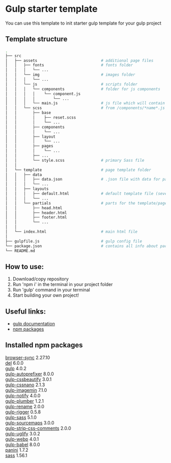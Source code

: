 # Gulp starter template
You can use this template to init starter gulp template for your gulp project

## Template structure 
```bash
.
├── src
│   ├── assets                            # additional page files
│   │   ├── fonts                         # fonts folder
│   │   │   └── ...
│   │   └── img                           # images folder
│   │   │   └── ...
│   │   └── js                            # scripts folder
│   │   │   └── components                # folder for js components
│   │   │   │    └── component.js
│   │   │   │        └── ...
│   │   │   └── main.js                   # js file which will contain all the code 
│   │   └── scss                          # from /components/*name*.js files
│   │       ├── base
│   │       │    ├── reset.scss
│   │       │    └── ...
│   │       ├── components
│   │       │    └── ...
│   │       ├── layout                    
│   │       │    └── ...
│   │       ├── pages                     
│   │       │    └── ...
│   │       ├── ...
│   │       └── style.scss                # primary Sass file
│   │      
│   └── template                          # page template folder
│   │   ├── data
│   │   │   ├── data.json                 # .json file with data for pages
│   │   │   └── ...
│   │   ├── layouts
│   │   │   ├── default.html              # default template file (several tempaltes could be created)
│   │   │   └── ...
│   │   └── partials                      # parts for the template/page
│   │       ├── head.html
│   │       ├── header.html
│   │       ├── footer.html
│   │       └── ...
│   │    
│   └── index.html                        # main html file
│
├── gulpfile.js                           # gulp config file
└── package.json                          # contains all info about packages/project
└── README.md
```

## How to use:  
1. Download/copy repository 
2. Run 'npm i' in the terminal in your project folder
3. Run 'gulp' command in your terminal 
4. Start building your own project!

## Useful links:
- [gulp documentation](https://gulpjs.com/)
- [npm packages](https://www.npmjs.com/)

## Installed npm packages
[browser-sync](https://www.npmjs.com/package/browser-sync) 2.27.10  
[del](https://www.npmjs.com/package/del) 6.0.0  
[gulp](https://www.npmjs.com/package/gulp) 4.0.2  
[gulp-autoprefixer](https://www.npmjs.com/package/gulp-autoprefixer) 8.0.0  
[gulp-cssbeautify](https://www.npmjs.com/package/gulp-cssbeautify) 3.0.1  
[gulp-cssnano](https://www.npmjs.com/package/gulp-cssnano) 2.1.3  
[gulp-imagemin](https://www.npmjs.com/package/gulp-imagemin) 7.1.0  
[gulp-notify](https://www.npmjs.com/package/gulp-notify) 4.0.0  
[gulp-plumber](https://www.npmjs.com/package/gulp-plumber) 1.2.1  
[gulp-rename](https://www.npmjs.com/package/gulp-rename) 2.0.0  
[gulp-rigger](https://www.npmjs.com/package/gulp-rigger) 0.5.8  
[gulp-sass](https://www.npmjs.com/package/gulp-sass) 5.1.0  
[gulp-sourcemaps](https://www.npmjs.com/package/gulp-sourcemaps) 3.0.0  
[gulp-strip-css-comments](https://www.npmjs.com/package/gulp-strip-css-comments) 2.0.0  
[gulp-uglify](https://www.npmjs.com/package/gulp-uglify) 3.0.2  
[gulp-webp](https://www.npmjs.com/package/gulp-webp) 4.0.1  
[gulp-babel](https://www.npmjs.com/package/gulp-babel) 8.0.0   
[panini](https://www.npmjs.com/package/panini) 1.7.2  
[sass](https://www.npmjs.com/package/sass) 1.56.1  
